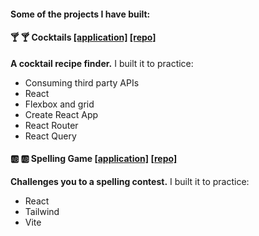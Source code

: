 #### Some of the projects I have built:

#### 🍸 🍸 Cocktails [[application]](https://volkanungan.github.io/cocktails/) [[repo]](https://github.com/volkanungan/cocktails)<br>
**A cocktail recipe finder.** I built it to practice:
- Consuming third party APIs
- React
- Flexbox and grid
- Create React App
- React Router
- React Query

#### 🆎 🆎 Spelling Game [[application]](https://volkanungan.github.io/spelling-quiz/) [[repo]](https://github.com/volkanungan/spelling-quiz)
**Challenges you to a spelling contest.** I built it to practice:
- React
- Tailwind
- Vite
